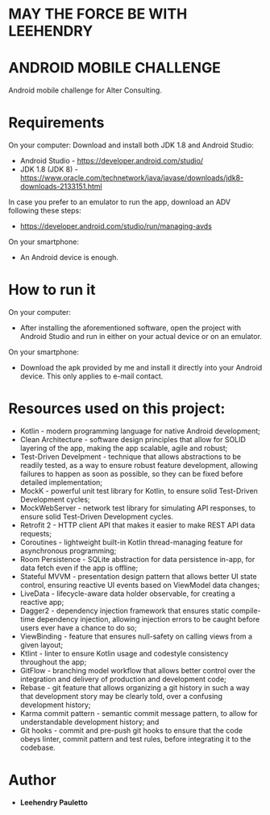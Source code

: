 # MAY THE FORCE BE WITH LEEHENDRY

# ANDROID MOBILE CHALLENGE

Android mobile challenge for Alter Consulting.

# Requirements  

On your computer:
Download and install both JDK 1.8 and Android Studio:

* Android Studio - https://developer.android.com/studio/
* JDK 1.8 (JDK 8) - https://www.oracle.com/technetwork/java/javase/downloads/jdk8-downloads-2133151.html

In case you prefer to an emulator to run the app, download an ADV following these steps:
* https://developer.android.com/studio/run/managing-avds

On your smartphone:
* An Android device is enough.

# How to run it

On your computer:
* After installing the aforementioned software, open the project with Android Studio and run in either on your actual device or on an emulator.

On your smartphone:
* Download the apk provided by me and install it directly into your Android device. This only applies to e-mail contact.

# Resources used on this project:

* Kotlin - modern programming language for native Android development;
* Clean Architecture - software design principles that allow for SOLID layering of the app, making the app scalable, agile and robust;
* Test-Driven Develpment - technique that allows abstractions to be readily tested, as a way to ensure robust feature development, allowing failures to happen as soon as possible, so they can be fixed before detailed implementation;
* MockK - powerful unit test library for Kotlin, to ensure solid Test-Driven Development cycles;
* MockWebServer - network test library for simulating API responses, to ensure solid Test-Driven Development cycles.
* Retrofit 2 - HTTP client API that makes it easier to make REST API data requests;
* Coroutines - lightweight built-in Kotlin thread-managing feature for asynchronous programming;
* Room Persistence - SQLite abstraction for data persistence in-app, for data fetch even if the app is offline;
* Stateful MVVM - presentation design pattern that allows better UI state control, ensuring reactive UI events based on ViewModel data changes; 
* LiveData - lifecycle-aware data holder observable, for creating a reactive app;
* Dagger2 - dependency injection framework that ensures static compile-time dependency injection, allowing injection errors to be caught before users ever have a chance to do so; 
* ViewBinding - feature that ensures null-safety on calling views from a given layout;
* Ktlint - linter to ensure Kotlin usage and codestyle consistency throughout the app;
* GitFlow - branching model workflow that allows better control over the integration and delivery of production and development code;
* Rebase - git feature that allows organizing a git history in such a way that development story may be clearly told, over a confusing development history;
* Karma commit pattern - semantic commit message pattern, to allow for understandable development history; and
* Git hooks - commit and pre-push git hooks to ensure that the code obeys linter, commit pattern and test rules, before integrating it to the codebase.

# Author

* **Leehendry Pauletto**
